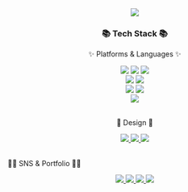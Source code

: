 <div align=center>
	<img src="https://capsule-render.vercel.app/api?type=waving&color=auto&height=200&section=header&text=Younjin%20Github!&fontSize=90" />	
</div>
<div align=center>
	<h3>📚 Tech Stack 📚</h3>
	<p>✨ Platforms & Languages ✨</p>
</div>
<div align="center">
	<img src="https://img.shields.io/badge/Java-007396?style=flat&logo=Conda-Forge&logoColor=white" />
	<img src="https://img.shields.io/badge/HTML5-E34F26?style=flat&logo=HTML5&logoColor=white" />
	<img src="https://img.shields.io/badge/CSS3-1572B6?style=flat&logo=CSS3&logoColor=white" />
	<br>
 <img src="https://img.shields.io/badge/JavaScript-F7DF1E?style=flat&logo=JavaScript&logoColor=white" />
	<img src="https://img.shields.io/badge/jQuery-0769AD?style=flat&logo=jQuery&logoColor=white" />
 <br>
 <img src="https://img.shields.io/badge/React-61DAFB?style=flat&logo=React&logoColor=white" />
	<img src="https://img.shields.io/badge/Typescript-3178C6?style=flat&logo=Typescript&logoColor=white" />
<br>
 <img src="https://img.shields.io/badge/styled components-DB7093?style=flat&logo=styled components&logoColor=white" />
	
</div>
<br>
<div align=center>
	<p>🎨 Design 🎨</p>
</div>
<div align=center>
	<a href="">
		<img src="https://img.shields.io/badge/Figma-F24E1E?style=flat&logo=Figma&logoColor=white" />
	</a>
	<a href="https://younj00.github.io/">
		<img src="https://img.shields.io/badge/Adobe Xd-EA7100?style=flat&logo=AdobeXd&logoColor=white" />
	</a>
	<a href="">
		<img src="https://img.shields.io/badge/AdobePhotoshop-31A8FF?style=flat&logo=AdobePhotoshop&logoColor=white" />
	</a>
	<br>
</div>
<br>
<p>👩‍💻 SNS & Portfolio 👩‍💻</p>
</div>
<div align=center>
	<a href="">
		<img src="https://img.shields.io/badge/Portfolio-FF3633?style=flat&logo=Micro.blog&logoColor=white" />
	</a>
	<a href="https://younj00.github.io/">
		<img src="https://img.shields.io/badge/Blog-FF9800?style=flat&logo=Blogger&logoColor=white" />
	</a>
	<a href="">
		<img src="https://img.shields.io/badge/Mail-30B980?style=flat&logo=Gmail&logoColor=white" />
	</a>
	<a href="">
		<img src="https://img.shields.io/badge/Notion-000000?style=flat&logo=Notion&logoColor=white" />
	</a>
	<br>
</div>

<!--
**YounJ00/YounJ00** is a ✨ _special_ ✨ repository because its `README.md` (this file) appears on your GitHub profile.

Here are some ideas to get you started:

- 🔭 I’m currently working on ...
- 🌱 I’m currently learning ...
- 👯 I’m looking to collaborate on ...
- 🤔 I’m looking for help with ...
- 💬 Ask me about ...
- 📫 How to reach me: ...
- 😄 Pronouns: ...
- ⚡ Fun fact: ...
-->
